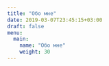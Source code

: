 ```yaml
---
title: "Обо мне"
date: 2019-03-07T23:45:15+03:00
draft: false
menu:
  main:
    name: "Обо мне"
    weight: 30
---
```

